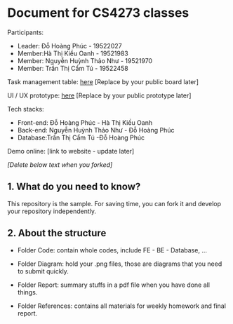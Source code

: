 # Document for CS4273 classes

Participants:

- Leader: Đỗ Hoàng Phúc - 19522027
- Member:Hà Thị Kiều Oanh - 19521983
- Member: Nguyễn Huỳnh Thảo Như - 19521970
-  Member:  Trần Thị Cẩm Tú - 19522458


Task management table: [here](https://trello.com/b/hwUyLq4V/c%E1%BA%A7n-l%C3%A0m) [Replace by your public board later]

UI / UX prototype: [here](https://www.figma.com/community/file/1017274846862703022) [Replace by your public prototype later]

Tech stacks:

- Front-end:  Đỗ Hoàng Phúc - Hà Thị Kiều Oanh
- Back-end: Nguyễn Huỳnh Thảo Như - Đỗ Hoàng Phúc
- Database:Trần Thị Cẩm Tú -Đỗ Hoàng Phúc


Demo online: [link to website - update later]

*[Delete below text when you forked]*

## 1. What do you need to know?

This repository is the sample. For saving time, you can fork it and develop your repository independently.

## 2. About the structure

- Folder Code: contain whole codes, include FE - BE - Database, ...

- Folder Diagram: hold your .png files, those are diagrams that you need to submit quickly.

- Folder Report: summary stuffs in a pdf file when you have done all things.

- Folder References: contains all materials for weekly homework and final report.
